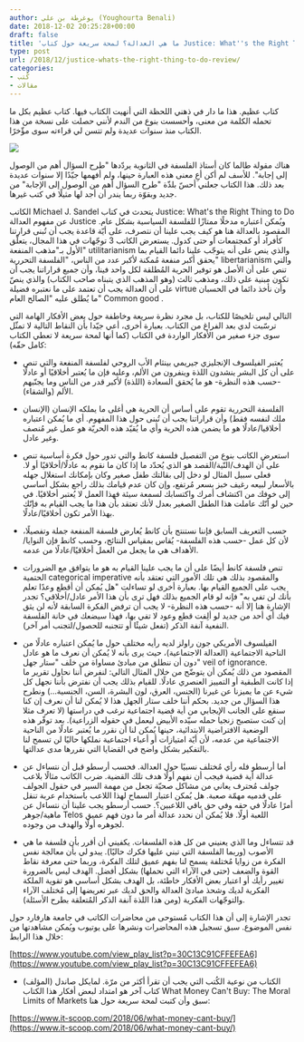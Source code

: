 ```yaml
---
author: يوغرطة بن علي (Youghourta Benali)
date: 2018-12-02 20:25:28+00:00
draft: false
title: 'ما هي العدالة؟ لمحة سريعة حول كتاب Justice: What''s the Right Thing to Do'
type: post
url: /2018/12/justice-whats-the-right-thing-to-do-review/
categories:
- كُتب
- مقالات
---
```


كتاب عظيم. هذا ما دار في ذهني اللحظة التي أنهيت الكتاب فيها. كتاب عظيم بكل ما تحمله الكلمة من معنى، وأحسست بنوع من الندم لأنني حصلت على نسخة من هذا الكتاب منذ سنوات عديدة ولم تتسن لي قراءته سوى مؤّخرًا.




[![](https://www.it-scoop.com/wp-content/uploads/2018/12/Justice-Whats-the-Right-Thing-to-Do.jpg)
](https://www.it-scoop.com/2018/12/justice-whats-the-right-thing-to-do-review/justice-whats-the-right-thing-to-do/)




هناك مقولة طالما كان أستاذ الفلسفة في الثانوية يردّدها "طرح السؤال أهم من الوصول إلى إجابة". للأسف لم أكن أعِ معنى هذه العبارة حينها، ولم أفهمها جيّدًا إلا سنوات عديدة بعد ذلك. هذا الكتاب جعلني أحسّ بلذّة "طرح السؤال أهم من الوصول إلى الإجابة" من جديد وبقوّة ربما يندر أن أجد لها مثيلًا في كتب غيرها.




الكاتب Michael J. Sandel يتحدث في كتاب Justice: What's the Right Thing to Do عن مفهوم العدالة Justice ويُمكن اعتباره مدخلًا ممتازًا للفلسفة السياسية بشكل عام. المقصود بالعدالة هنا هو كيف يجب علينا أن نتصرف، على أيّة قاعدة يجب أن تُبنى قرارتنا كأفراد أو كمجتمعات أو حتى كدول. يستعرض الكاتب 3 توجّهات في هذا المجال، يتعلّق الأول بـ"مذهب المنفعة" utilitarianism والذي ينص على أنه يتوجّب علينا دائما القيام بما يحقق أكبر منفعة مُمكنة لأكبر عدد من الناس، "الفلسفة التحررية" libertarianism والتي تنص على أن الأصل هو توفير الحرية المُطلقة لكل واحد فينا، وأن جميع قراراتنا يجب أن تكون مبنية على ذلك، ومذهب ثالث (وهو المذهب الذي يتبناه صاحب الكتاب) والذي ينصّ على أن العدالة يجب أن تعتمد على ما نعتبره فضيلة virtue وأن نأخذ دائما في الحسبان ما يُطلق عليه "الصالح العام" Common good .




التالي ليس تلخيصًا للكتاب، بل مجرد نظرة سريعة وخاطفة حول بعض الأفكار الهامة التي ترسّبت لدي بعد الفراغ من الكتاب. بعبارة أخرى، أعي جيّدا بأن النقاط التالية لا تمثّل سوى جزء صغير من الأفكار الواردة في الكتاب (كما أنها لمحة سريعة لا تعطي الكتاب كامل حقّه):




- يُعتبر الفيلسوف الإنجليزي جيريمي بينثام الأب الروحي لفلسفة المنفعة والتي تنص على أن كل البشر ينشدون اللذة وينفرون من الألم، وعليه فإن ما يُعتبر أخلاقيًا أو عادلًا -حسب هذه النظرة- هو ما يُحقق السعادة (اللذة) لأكبر قدر من الناس وما يجنّبهم الألم (والشقاء).




- الفلسفة التحررية تقوم على أساس أن الحرية هي أغلى ما يملكه الإنسان (الإنسان ملك لنفسه فقط) وأن قراراتنا يجب أن تُبنى حول هذا المفهوم. أي ما يُمكن اعتباره أخلاقيا/عادلًا هو ما يضمن هذه الحرية وأي ما يُقيّد هذه الحريّة هو عمل غير مُنصف وغير عادل.




- استعرض الكاتب بنوع من التفصيل فلسفة كانط والتي تدور حول فكرة أساسية تنص على أن الهدف/النّية/القصد هو الذي يُحدّد ما إذا كان ما نقوم به عادلًا/أخلاقيًا أو لا. فعلى سبيل المثال لو دخل إلى بقالتك طفل صغير وكان بإمكانك استغلال جهله بالأسعار لبيعه رغيف خبز بسعر مُرتفع، وإن كان عدم قيامك بذلك راجع بشكل أساسي إلى خوفك من اكتشاف أمرك واكتسابك لسمعة سيئة فهذا العمل لا يُعتبر أخلاقيًا. في حين لو أنّك عاملت هذا الطفل الصغير بعدل لأنك تعتقد بأن هذا ما يجب القيام به فإنّك بهذا الأمر تكون أخلاقيًا/عادلًا.




- حسب التعريف السابق فإننا نستنتج بأن كانط يُعارض فلسفة المنفعة جملة وتفصيلًا، لأن كل عمل -حسب هذه الفلسفة- يُقاس بمقياس النتائج، وحسب كانط فإن النوايا/الأهداف هي ما يجعل من العمل أخلاقيًا/عادلًا من عدمه.




- تنص فلسفة كانط أيضًا على أن ما يجب علينا القيام به هو ما يتوافق مع الضرورات الحتمية categorical imperative والمقصود بذلك هي تلك الأمور التي تعتقد بأنه يجب على الجميع القيام بها. بعبارة أخرى لو تساءلت "هل يُمكن أن أقطع وعدًا تعلم بأنك لن تفي به" فإنه لو قام الجميع بذلك فهل ترى بأن هذا الأمر عادل/أخلاقي؟ تجدر الإشارة هنا إلا أنه -حسب هذه النظرة- لا يجب أن ترفض الفكرة السابقة لأنه لن يثق فيك أي أحد من جديد لو ألِفت قطع وعود لا تفي بها، فهذا سيضعك في خانة الفلسفة النفعية آنفة الذكر (تفعل شيئًا أو تتجنبه للحصول/لتجنب أمر آخر).




- الفيلسوف الأمريكي جون راولز لديه رأيه مختلف حول ما يُمكن اعتباره عادلًا من الناحية الاجتماعية (العدالة الاجتماعية)، حيث يرى بأنه لا يُمكن أن نعرف ما هو عادل دون أن ننطلق من مبادئ مساواة من خلف "ستار جهل" veil of ignorance. المقصود من ذلك يُمكن أن يتوضّح من خلال المثال التالي: لنفرض أننا نحاول تقرير ما إذا كانت الطبقية أو التمييز العنصري عادلًا. للقيام بذلك يجب أن نفترض بأننا نجهل كل شيء عن ما يميزنا عن غيرنا (الجنس، العرق، لون البشرة، السن، الجنسية…) ونطرح هذا السؤال من جديد. بحكم أننا خلف ستار الجهل هذا لا يُمكن لنا أن نعرف إن كنا سنقع على الجانب الإيجابي من أية قضية اجتماعية نرغب في دراستها (لا تعرف مثلا إن كنت ستصبح زنجيا حمله سيّده الأبيض ليعمل في حقوله الزراعية). بعد توفّر هذه الوضعية الافتراضية الابتدائية، حينها يُمكن لنا أن نقرر ما يُعتبر عادلًا من الناحية الاجتماعية من عدمه، لأن أيّة امتيازات أو أعباء اجتماعية نملكها حاليًا لن تسمح لنا بالتفكير بشكل واضح في القضايا التي نقررها مدى عدالتها.




- أما أرسطو فله رأي مُختلف نسبيًا حول العدالة. فحسب أرسطو قبل أن نتساءل عن عدالة أية قضية فيجب أن نفهم أولًا هدف تلك القضية. ضرب الكاتب مثالًا بلاعب جولف مُحترف يعاني من مشاكل صحيّة تجعل من مهمة السير في حقول الجولف على قدميه مهمّة صعبة. هل يُمكن اعتبار السماح لهذا اللاعب باستخدام عربة تنقل أمرًا عادلًا في حقه وفي حق باقي اللاعبين؟. حسب أرسطو يجب علينا أن نتساءل عن ماهية/جوهر Telos اللعبة أولًا. فلا يُمكن أن نحدد عدالة أمر ما دون فهم عميق لجوهره أولًا والهدف من وجوده.




- قد تتساءل وما الذي يعنيني من كل هذه الفلسفات. يكفيني أن أقرر بأن فلسفة ما هي الأصوب (وربما الفلسفة التي تبني عليها فكرك حاليًا). يبدو لي بأن معالجة نفس الفكرة من زوايا مُختلفة يسمح لنا بفهم عميق لتلك الفكرة، وربما حتى معرفة نقاط القوة والضعف (حتى في الآراء التي نحملها) بشكل أفضل. الهدف ليس بالضرورة تغيير رأيك أو اعتبار بعض الأفكار خاطئة، بل الهدف بشكل أساسي هو تقوية الملكة الفكرية لديك وشحذ مبادئ العدالة والحق لديك عبر تعريضها إلى مُختلف الآراء والتوجّهات الفكرية (ومن هذا اللذة آنفة الذكر المُتعلقة بطرح الأسئلة).




تجدر الإشارة إلى أن هذا الكتاب مُستوحى من محاضرات الكاتب في جامعة هارفارد حول نفس الموضوع. سبق تسجيل هذه المحاضرات ونشرها على يوتيوب ويُمكن مشاهدتها من خلال هذا الرابط:




[https://www.youtube.com/view_play_list?p=30C13C91CFFEFEA6](https://www.youtube.com/view_play_list?p=30C13C91CFFEFEA6)




- الكتاب من نوعية الكُتب التي يجب أن تقرأ أكثر من مرّة. لمايكل صاندل (المؤلف) كتاب آخر هو امتداد لبعض أفكار هذا الكتاب What Money Can't Buy: The Moral Limits of Markets سبق وأن كتبت لمحة سريعة حول هنا:




[https://www.it-scoop.com/2018/06/what-money-cant-buy/](https://www.it-scoop.com/2018/06/what-money-cant-buy/)
